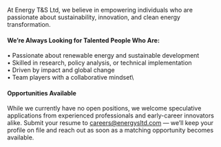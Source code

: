 At Energy T&S Ltd, we believe in empowering individuals who are passionate about sustainability, innovation, and clean energy transformation.

#### We’re Always Looking for Talented People Who Are:

   • Passionate about renewable energy and sustainable development\
   • Skilled in research, policy analysis, or technical implementation\
   • Driven by impact and global change\
   • Team players with a collaborative mindset\

####  Opportunities Available

While we currently have no open positions, we welcome speculative applications from experienced professionals and early-career innovators alike. Submit your resume to careers@energysltd.com — we’ll keep your profile on file and reach out as soon as a matching opportunity becomes available.